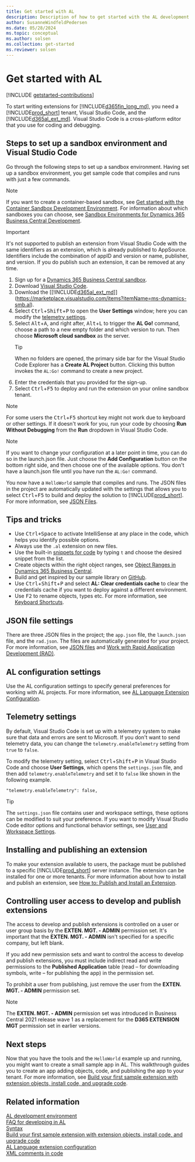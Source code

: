 ```yaml
---
title: Get started with AL
description: Description of how to get started with the AL development environment.
author: SusanneWindfeldPedersen
ms.date: 05/28/2024
ms.topic: conceptual
ms.author: solsen
ms.collection: get-started
ms.reviewer: solsen
---
```


# Get started with AL

[!INCLUDE [getstarted-contributions](includes/getstarted-contributions.md)]

To start writing extensions for [!INCLUDE[d365fin_long_md](includes/d365fin_long_md.md)], you need a [!INCLUDE[prod_short](includes/prod_short.md)] tenant, Visual Studio Code, and the [!INCLUDE[d365al_ext_md](../includes/d365al_ext_md.md)]. Visual Studio Code is a cross-platform editor that you use for coding and debugging.

## Steps to set up a sandbox environment and Visual Studio Code

Go through the following steps to set up a sandbox environment. Having set up a sandbox environment, you get sample code that compiles and runs with just a few commands. 

> [!NOTE]  
> If you want to create a container-based sandbox, see [Get started with the Container Sandbox Development Environment](devenv-get-started-container-sandbox.md). For information about which sandboxes you can choose, see [Sandbox Environments for Dynamics 365 Business Central Development](devenv-sandbox-overview.md).

> [!IMPORTANT]  
> It's not supported to publish an extension from Visual Studio Code with the same identifiers as an extension, which is already published to AppSource. Identifiers include the combination of appID and version or name, publisher, and version. If you do publish such an extension, it can be removed at any time.

1) Sign up for a [Dynamics 365 Business Central sandbox](https://signup.microsoft.com/signup?sku=6a4a1628-9b9a-424d-bed5-4118f0ede3fd&ru=https%3A%2F%2Fbusinesscentral.dynamics.com%2FSandbox%2F%3FredirectedFromSignup%3D1). 
2) Download [Visual Studio Code](https://code.visualstudio.com/Download).  
3) Download the [[!INCLUDE[d365al_ext_md](../includes/d365al_ext_md.md)]](https://marketplace.visualstudio.com/items?itemName=ms-dynamics-smb.al).
4) Select <kbd>Ctrl</kbd>+<kbd>Shift</kbd>+<kbd>P</kbd> to open the **User Settings** window; here you can modify the [telemetry settings](devenv-get-started.md#telemetry-settings).
5) Select <kbd>Alt</kbd>+<kbd>A</kbd>, and right after, <kbd>Alt</kbd>+<kbd>L</kbd> to trigger the **AL Go!** command, choose a path to a new empty folder and which version to run. Then choose **Microsoft cloud sandbox** as the server.  
    > [!TIP]
    > When no folders are opened, the primary side bar for the Visual Studio Code Explorer has a **Create AL Project** button. Clicking this button invokes the `AL:Go!` command to create a new project.
6) Enter the credentials that you provided for the sign-up.
7) Select <kbd>Ctrl</kbd>+<kbd>F5</kbd> to deploy and run the extension on your online sandbox tenant.  

> [!NOTE]  
> For some users the <kbd>Ctrl</kbd>+<kbd>F5</kbd> shortcut key might not work due to keyboard or other settings. If it doesn't work for you, run your code by choosing **Run Without Debugging** from the **Run** dropdown in Visual Studio Code.

> [!NOTE]  
> If you want to change your configuration at a later point in time, you can do so in the launch.json file. Just choose the **Add Configuration** button on the bottom right side, and then choose one of the available options. You don't have a launch.json file until you have run the `AL:Go!` command.

You now have a `HelloWorld` sample that compiles and runs. The JSON files in the project are automatically updated with the settings that allows you to select <kbd>Ctrl</kbd>+<kbd>F5</kbd> to build and deploy the solution to [!INCLUDE[prod_short](includes/prod_short.md)]. For more information, see [JSON Files](devenv-json-files.md).

## Tips and tricks

+ Use <kbd>Ctrl+Space</kbd> to activate IntelliSense at any place in the code, which helps you identify possible options.
+ Always use the `.al` extension on new files.
+ Use the built-in [snippets for code](devenv-syntax.md#ExamplesOfSnippets) by typing `t` and choose the desired snippet from the list.
+ Create objects within the right object ranges, see [Object Ranges in Dynamics 365 Business Central](devenv-object-ranges.md).
+ Build and get inspired by our sample library on [GitHub](https://github.com/Microsoft/bctech).
+ Use <kbd>Ctrl</kbd>+<kbd>Shift</kbd>+<kbd>P</kbd> and select **AL: Clear credentials cache** to clear the credentials cache if you want to deploy against a different environment.
+ Use <kbd>F2</kbd> to rename objects, types etc. For more information, see [Keyboard Shortcuts](devenv-keyboard-shortcuts.md#editing-in-visual-studio-code).

## JSON file settings

There are three JSON files in the project; the `app.json` file, the `launch.json` file, and the `rad.json`. The files are automatically generated for your project. For more information, see [JSON files](devenv-json-files.md) and [Work with Rapid Application Development (RAD)](devenv-rad-publishing.md).

## AL configuration settings

Use the AL configuration settings to specify general preferences for working with AL projects. For more information, see [AL Language Extension Configuration](devenv-al-extension-configuration.md).

## Telemetry settings

By default, Visual Studio Code is set up with a telemetry system to make sure that data and errors are sent to Microsoft. If you don't want to send telemetry data, you can change the `telemetry.enableTelemetry` setting from `true` to `false`.

To modify the telemetry setting, select <kbd>Ctrl</kbd>+<kbd>Shift</kbd>+<kbd>P</kbd> in Visual Studio Code and choose **User Settings**, which opens the `settings.json` file, and then add `telemetry.enableTelemetry` and set it to `false` like shown in the following example.
 
```AL
"telemetry.enableTelemetry": false,
```

> [!TIP]  
> The `settings.json` file contains user and workspace settings, these options can be modified to suit your preference. If you want to modify Visual Studio Code editor options and functional behavior settings, see [User and Workspace Settings](https://code.visualstudio.com/docs/getstarted/settings).

## Installing and publishing an extension

To make your extension available to users, the package must be published to a specific [!INCLUDE[prod_short](includes/prod_short.md)] server instance. The extension can be installed for one or more tenants. For more information about how to install and publish an extension, see [How to: Publish and Install an Extension](devenv-how-publish-and-install-an-extension-v2.md). 

## Controlling user access to develop and publish extensions

The access to develop and publish extensions is controlled on a user or user group basis by the **EXTEN. MGT. - ADMIN** permission set. It's important that the **EXTEN. MGT. - ADMIN** isn't specified for a specific company, but left blank.

If you add new permission sets and want to control the access to develop and publish extensions, you must include indirect read and write permissions to the **Published Application** table (read – for downloading symbols, write – for publishing the app) in the permission set.

To prohibit a user from publishing, just remove the user from the **EXTEN. MGT. - ADMIN** permission set.

> [!NOTE]  
> The **EXTEN. MGT. - ADMIN** permission set was introduced in Business Central 2021 release wave 1 as a replacement for the **D365 EXTENSION MGT** permission set in earlier versions.

## Next steps

Now that you have the tools and the `HelloWorld` example up and running, you might want to create a small sample app in AL. This walkthrough guides you to create an app adding objects, code, and publishing the app to your tenant. For more information, see [Build your first sample extension with extension objects, install code, and upgrade code](devenv-extension-example.md).

## Related information

[AL development environment](devenv-reference-overview.md)  
[FAQ for developing in AL](devenv-dev-faq.md)  
[Syntax](devenv-syntax.md)  
[Build your first sample extension with extension objects, install code, and upgrade code](devenv-extension-example.md)  
[AL Language extension configuration](devenv-al-extension-configuration.md)  
[XML comments in code](devenv-xml-comments.md)
